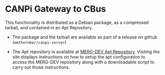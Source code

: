 # CANPi Gateway to CBus
This functionality is distributed as a Debian package, as a compressed tarball,
and contained in an Apt Repository.

- The package and the tarball are available as part of a release on github
(`emthornber/canpi-server`)

- The Apt repository is available at [MERG-DEV Apt
Repository](repo.littlegarth.org.uk).  Visiting the site displays instructions
on how to setup the apt configuration to access the MERG-DEV repository along
with a downloadable script to carry out those instructions.
